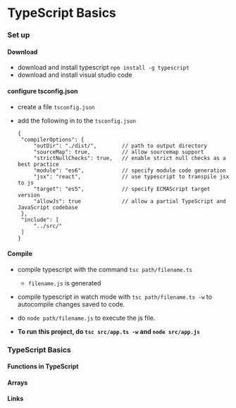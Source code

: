 # TypeScript Basics

### Set up
#### Download
- download and install typescript `npm install -g typescript`
- download and install visual studio code

#### configure tsconfig.json
- create a file `tsconfig.json`
- add the following in to the `tsconfig.json`

   ```
  {
    "compilerOptions": {
        "outDir": "./dist/",        // path to output directory
        "sourceMap": true,          // allow sourcemap support
        "strictNullChecks": true,   // enable strict null checks as a best practice
        "module": "es6",            // specify module code generation
        "jsx": "react",             // use typescript to transpile jsx to js
        "target": "es5",            // specify ECMAScript target version
        "allowJs": true             // allow a partial TypeScript and JavaScript codebase
    },
    "include": [
        "../src/"
    ]
  }
  ```

#### Compile
- compile typescript with the command `tsc path/filename.ts` 
    - `filename.js` is generated
- compile typescript in watch mode with `tsc path/filename.ts -w` to autocompile changes saved to code.
- do `node path/filename.js` to execute the js file.

- **To run this project,  do `tsc src/app.ts -w` and `node src/app.js`**

### TypeScript Basics
#### Functions in TypeScript

#### Arrays


#### Links